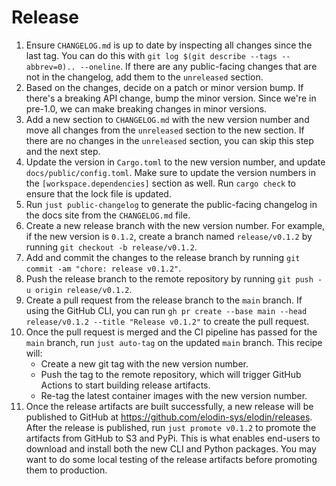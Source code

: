 # Release

1. Ensure `CHANGELOG.md` is up to date by inspecting all changes since the last tag. You can do this with `git log $(git describe --tags --abbrev=0).. --oneline`. If there are any public-facing changes that are not in the changelog, add them to the `unreleased` section.
2. Based on the changes, decide on a patch or minor version bump. If there's a breaking API change, bump the minor version. Since we're in pre-1.0, we can make breaking changes in minor versions.
3. Add a new section to `CHANGELOG.md` with the new version number and move all changes from the `unreleased` section to the new section. If there are no changes in the `unreleased` section, you can skip this step and the next step.
4. Update the version in `Cargo.toml` to the new version number, and update `docs/public/config.toml`. Make sure to update the version numbers in the `[workspace.dependencies]` section as well. Run `cargo check` to ensure that the lock file is updated.
5. Run `just public-changelog` to generate the public-facing changelog in the docs site from the `CHANGELOG.md` file.
6. Create a new release branch with the new version number. For example, if the new version is `0.1.2`, create a branch named `release/v0.1.2` by running `git checkout -b release/v0.1.2`.
7. Add and commit the changes to the release branch by running `git commit -am "chore: release v0.1.2"`.
8. Push the release branch to the remote repository by running `git push -u origin release/v0.1.2`.
9. Create a pull request from the release branch to the `main` branch. If using the GitHub CLI, you can run `gh pr create --base main --head release/v0.1.2 --title "Release v0.1.2"` to create the pull request.
10. Once the pull request is merged and the CI pipeline has passed for the `main` branch, run `just auto-tag` on the updated `main` branch. This recipe will:
    - Create a new git tag with the new version number.
    - Push the tag to the remote repository, which will trigger GitHub Actions to start building release artifacts.
    - Re-tag the latest container images with the new version number.
11. Once the release artifacts are built successfully, a new release will be published to GitHub at https://github.com/elodin-sys/elodin/releases. After the release is published, run `just promote v0.1.2` to promote the artifacts from GitHub to S3 and PyPi. This is what enables end-users to download and install both the new CLI and Python packages. You may want to do some local testing of the release artifacts before promoting them to production.
